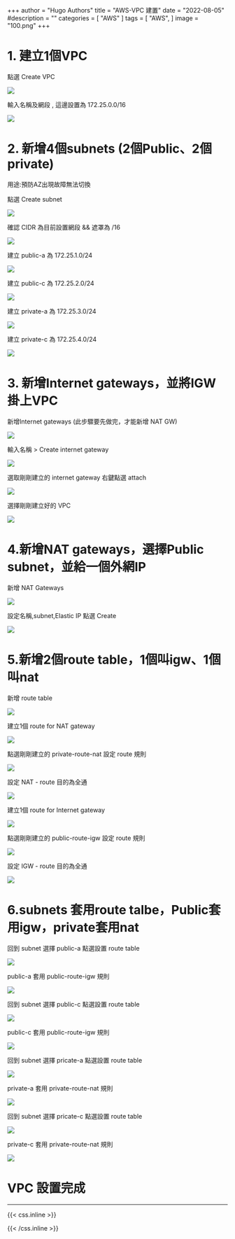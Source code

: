+++
author = "Hugo Authors"
title = "AWS-VPC 建置"
date = "2022-08-05"
#description = ""
categories = [
    "AWS"
]
tags = [
    "AWS",
]
image = "100.png"
+++


# 1. 建立1個VPC

點選 Create VPC

   ![](101.png)
   
輸入名稱及網段 , 這邊設置為 172.25.0.0/16

   ![](102.png)
    
# 2. 新增4個subnets (2個Public、2個private)  

用途:預防AZ出現故障無法切換

點選 Create subnet 

   ![](103.png)
   
確認 CIDR 為目前設置網段 && 遮罩為 /16

   ![](104.png)
   
建立 public-a 為 172.25.1.0/24

   ![](105.png)
   
建立 public-c 為 172.25.2.0/24

   ![](106.png)
   
建立 private-a 為 172.25.3.0/24

   ![](107.png)
   
建立 private-c 為 172.25.4.0/24

   ![](108.png)

# 3. 新增Internet gateways，並將IGW掛上VPC

新增Internet gateways (此步驟要先做完，才能新增 NAT GW)

   ![](109.png)
   
輸入名稱 > Create internet gateway

   ![](110.png)
   
選取剛剛建立的 internet gateway 右鍵點選 attach

   ![](111.png)
   
選擇剛剛建立好的 VPC

   ![](112.png)

# 4.新增NAT gateways，選擇Public subnet，並給一個外網IP

新增 NAT Gateways

   ![](113.png)
   
設定名稱,subnet,Elastic IP 點選 Create

   ![](114.png)
   
# 5.新增2個route table，1個叫igw、1個叫nat

新增 route table

   ![](115.png)
   
建立1個 route for NAT gateway

   ![](116.png)
   
點選剛剛建立的 private-route-nat 設定 route 規則

   ![](117.png)
   
設定 NAT - route 目的為全通

   ![](118.png)
   
建立1個 route for Internet gateway

   ![](119.png)
   
點選剛剛建立的 public-route-igw 設定 route 規則

   ![](120.png)
   
設定 IGW - route 目的為全通
   
   ![](121.png)

# 6.subnets 套用route talbe，Public套用igw，private套用nat

回到 subnet 選擇 public-a 點選設置 route table

   ![](122.png)
   
public-a 套用 public-route-igw 規則

   ![](123.png)
   
回到 subnet 選擇 public-c 點選設置 route table

   ![](124.png)

public-c 套用 public-route-igw 規則

   ![](125.png)
   
回到 subnet 選擇 pricate-a 點選設置 route table

   ![](126.png)
   
private-a 套用 private-route-nat 規則

   ![](127.png)
   
回到 subnet 選擇 pricate-c 點選設置 route table

   ![](128.png)
   
private-c 套用 private-route-nat 規則

   ![](129.png)
   
# VPC 設置完成 

***

{{< css.inline >}}
<style>
.emojify {
	font-family: Apple Color Emoji, Segoe UI Emoji, NotoColorEmoji, Segoe UI Symbol, Android Emoji, EmojiSymbols;
	font-size: 2rem;
	vertical-align: middle;
}
@media screen and (max-width:650px) {
  .nowrap {
    display: block;
    margin: 25px 0;
  }
}
</style>
{{< /css.inline >}}
